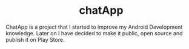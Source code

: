 <h1 align="center"><b>chatApp</b></h1>

ChatApp is a project that I started to improve my Android Development knowledge. Later on I have decided to make it public, open source and publish it on Play Store.